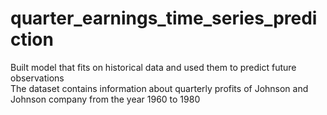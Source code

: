 # quarter_earnings_time_series_prediction
Built model that fits on historical data and used them to predict future observations <br />
The dataset contains information about quarterly profits of Johnson and Johnson company from the year 1960 to 1980
